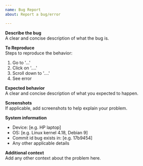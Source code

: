 ```yaml
---
name: Bug Report
about: Report a bug/error

---
```



**Describe the bug**  
A clear and concise description of what the bug is.

**To Reproduce**  
Steps to reproduce the behavior:  
1. Go to '...'
2. Click on '....'
3. Scroll down to '....'
4. See error

**Expected behavior**  
A clear and concise description of what you expected to happen.

**Screenshots**  
If applicable, add screenshots to help explain your problem.

**System information**  
 - Device: [e.g. HP laptop]
 - OS: [e.g. Linux kernel 4.18, Debian 9]
 - Commit id bug exists in: [e.g. 17b9454]
 - Any other applicable details  

**Additional context**  
Add any other context about the problem here.
